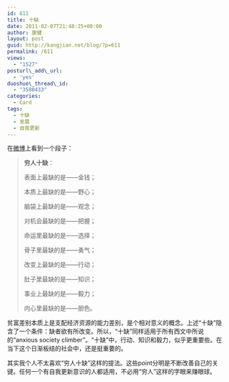```yaml
---
id: 611
title: 十缺
date: 2011-02-07T21:48:25+00:00
author: 康健
layout: post
guid: http://kangjian.net/blog/?p=611
permalink: /611
views:
  - "1527"
posturl\_add\_url:
  - 'yes'
duoshuo\_thread\_id:
  - "3580433"
categories:
  - Card
tags:
  - 十缺
  - 发展
  - 自我更新
---
```

在<a href="http://t.sina.com.cn/ottokang" target=_blank>微博</a>上看到一个段子：

> **穷人十缺**：
> 
> 表面上最缺的是——金钱；
> 
> 本质上最缺的是——野心；
> 
> 脑袋上最缺的是——观念；
> 
> 对机会最缺的是——把握；
> 
> 命运里最缺的是——选择；
> 
> 骨子里最缺的是——勇气；
> 
> 改变上最缺的是——行动；
> 
> 肚子里最缺的是——知识；
> 
> 事业上最缺的是——毅力；
> 
> 内心里最缺的是——胆色。

贫富差别本质上是支配经济资源的能力差别，是个相对意义的概念。上述“十缺”隐含了一个条件：缺者欲有所改变。所以，“十缺”同样适用于所有西文中所说的“anxious society climber”。“十缺”中，行动、知识和毅力，似乎更重要些。在当下这个日渐板结的社会中，还是挺重要的。

其实我个人不太喜欢“穷人十缺”这样的提法。这些point分明是不断改善自己的关键。任何一个有自我更新意识的人都适用，不必用“穷人”这样的字眼来赚眼球。
